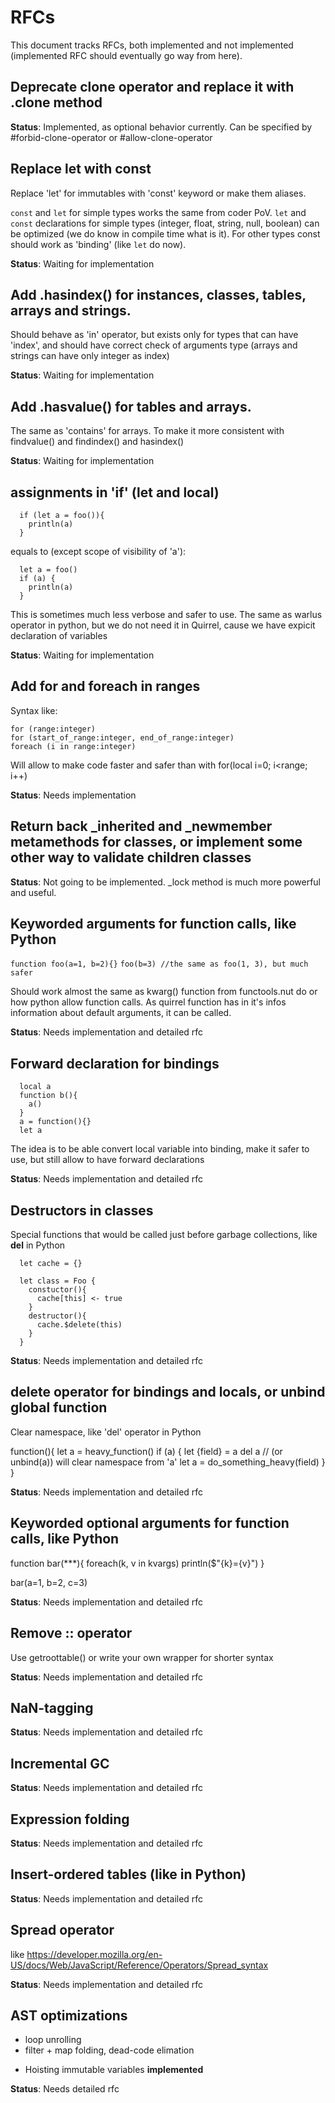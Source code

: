 ﻿# RFCs

This document tracks RFCs, both implemented and not implemented (implemented RFC should eventually go way from here).


## Deprecate clone operator and replace it with .clone method

**Status**: Implemented, as optional behavior currently. Can be specified by #forbid-clone-operator or #allow-clone-operator


## Replace let with const

Replace 'let' for immutables with 'const' keyword
or make them aliases.

`const` and `let` for simple types works the same from coder PoV.
`let` and `const` declarations for simple types (integer, float, string, null, boolean) can be optimized (we do know in compile time what is it).
For other types const should work as 'binding' (like `let` do now).

**Status**: Waiting for implementation


## Add .hasindex(<index>) for instances, classes, tables, arrays and strings.

Should behave as 'in' operator, but exists only for types that can have 'index', and should have correct check of arguments type
(arrays and strings can have only integer as index)

**Status**: Waiting for implementation

## Add .hasvalue(<value>) for tables and arrays.

The same as 'contains' for arrays. To make it more consistent with findvalue() and findindex() and hasindex()

**Status**: Waiting for implementation


## assignments in 'if' (let and local)

```
  if (let a = foo()){
    println(a)
  }
```

equals to (except scope of visibility of 'a'):

```
  let a = foo()
  if (a) {
    println(a)
  }
```

This is sometimes much less verbose and safer to use. The same as warlus operator in python, but we do not need it in Quirrel, cause we have expicit declaration of variables

**Status**: Waiting for implementation


## Add for and foreach in ranges

Syntax like:
  ```
  for (range:integer)
  for (start_of_range:integer, end_of_range:integer)
  foreach (i in range:integer)
  ```

Will allow to make code faster and safer than with for(local i=0; i<range; i++)

**Status**: Needs implementation


## Return back _inherited and _newmember metamethods for classes, or implement some other way to validate children classes

**Status**: Not going to be implemented. _lock method is much more powerful and useful.

## Keyworded arguments for function calls, like Python

  `function foo(a=1, b=2){}`
  `foo(b=3) //the same as foo(1, 3), but much safer`

Should work almost the same as kwarg() function from functools.nut do or how python allow function calls.
As quirrel function has in it's infos information about default arguments, it can be called.

**Status**: Needs implementation and detailed rfc


## Forward declaration for bindings

```
  local a
  function b(){
    a()
  }
  a = function(){}
  let a
```

The idea is to be able convert local variable into binding, make it safer to use, but still allow to have forward declarations

**Status**: Needs implementation and detailed rfc


## Destructors in classes

Special functions that would be called just before garbage collections, like __del__ in Python

```
  let cache = {}

  let class = Foo {
    constuctor(){
      cache[this] <- true
    }
    destructor(){
      cache.$delete(this)
    }
  }
```

**Status**: Needs implementation and detailed rfc


## delete operator for bindings and locals, or unbind global function

Clear namespace, like 'del' operator in Python

  function(){
    let a = heavy_function()
    if (a) {
     let {field} = a
     del a // (or unbind(a)) will clear namespace from 'a'
     let a = do_something_heavy(field)
   }
  }

**Status**: Needs implementation and detailed rfc


## Keyworded optional arguments for function calls, like Python

  function bar(***){
    foreach(k, v in kvargs)
      println($"{k}={v}")
  }

  bar(a=1, b=2, c=3)

**Status**: Needs implementation and detailed rfc


## Remove :: operator

Use getroottable() or write your own wrapper for shorter syntax

**Status**: Needs implementation and detailed rfc

## NaN-tagging

**Status**: Needs implementation and detailed rfc

## Incremental GC

**Status**: Needs implementation and detailed rfc

## Expression folding

**Status**: Needs implementation and detailed rfc

## Insert-ordered tables (like in Python)

**Status**: Needs implementation and detailed rfc

## Spread operator

like https://developer.mozilla.org/en-US/docs/Web/JavaScript/Reference/Operators/Spread_syntax

**Status**: Needs implementation and detailed rfc

## AST optimizations

- loop unrolling
- filter + map folding, dead-code elimation
+ Hoisting immutable variables  **implemented**

**Status**: Needs detailed rfc
